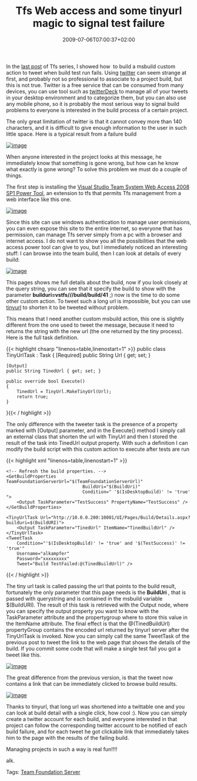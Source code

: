 ﻿---
title: "Tfs Web access and some tinyurl magic to signal test failure"
description: ""
date: 2009-07-06T07:00:37+02:00
draft: false
tags: [Tfs]
categories: [Team Foundation Server]
---
In the [last post](http://www.codewrecks.com/blog/index.php/2009/07/03/execute-custom-code-during-tfs-build/) of Tfs series, I showed how  to build a msbuild custom action to tweet when build test run fails. Using [twitter](http://twitter.com/) can seem strange at first, and probably not so professional to associate to a project build, but this is not true. Twitter is a free service that can be consumed from many devices, you can use tool such as [twitterDeck](http://tweetdeck.com/beta/) to manage all of your tweets in your desktop environment and to categorize them, but you can also use any mobile phone, so it is probably the most serious way to signal build problems to everyone is interested in the build process of a certain project.

The only great limitation of twitter is that it cannot convey more than 140 characters, and it is difficult to give enough information to the user in such little space. Here is a typical result from a failure build

[![image](http://www.codewrecks.com/blog/wp-content/uploads/2009/07/image-thumb9.png "image")](http://www.codewrecks.com/blog/wp-content/uploads/2009/07/image9.png)

When anyone interested in the project looks at this message, he immediately know that something is gone wrong, but how can he know what exactly is gone wrong? To solve this problem we must do a couple of things.

The first step is installing the [Visual Studio Team System Web Access 2008 SP1 Power Tool](http://www.microsoft.com/downloads/details.aspx?FamilyId=3ECD00BA-972B-4120-A8D5-3D38311893DE&amp;displaylang=en), an extension to tfs that permits Tfs management from a web interface like this one.

[![image](http://www.codewrecks.com/blog/wp-content/uploads/2009/07/image-thumb10.png "image")](http://www.codewrecks.com/blog/wp-content/uploads/2009/07/image10.png)

Since this site can use windows authentication to manage user permissions, you can even expose this site to the entire internet, so everyone that has permission, can manage Tfs server simply from a pc with a browser and internet access. I do not want to show you all the possibilities that the web access power tool can give to you, but I immediately noticed an interesting stuff: I can browse into the team build, then I can look at details of every build:

[![image](http://www.codewrecks.com/blog/wp-content/uploads/2009/07/image-thumb11.png "image")](http://www.codewrecks.com/blog/wp-content/uploads/2009/07/image11.png)

This pages shows me full details about the build, now if you look closely at the query string, you can see that it specify the build to show with the parameter  **builduri=vstfs///build/build/41** ;) now is the time to do some other custom action. To tweet such a long url is impossible, but you can use [tinyurl](http://tinyurl.com/) to shorten it to be tweeted without problem.

This means that I need another custom msbuild action, this one is slightly different from the one used to tweet the message, because it need to returns the string with the new url (the one returned by the tiny process). Here is the full task definition.

{{< highlight chsarp "linenos=table,linenostart=1" >}}
public class TinyUrlTask : Task
{
    [Required]
    public String Url { get; set; }

    [Output]
    public String TinedUrl { get; set; }

    public override bool Execute()
    {
        TinedUrl = TinyUrl.MakeTinyUrl(Url);
        return true;
    }
}{{< / highlight >}}

<!-- Code inserted with Steve Dunn's Windows Live Writer Code Formatter Plugin.  http://dunnhq.com -->

The only difference with the tweeter task is the presence of a property marked with [Output] parameter, and in the Execute() method I simply call an external class that shorten the url with TinyUrl and then I stored the result of the task into TinedUrl output property. With such a definition I can modify the build script with this custom action to execute after tests are run

{{< highlight xml "linenos=table,linenostart=1" >}}
<Target Name="AfterTest">

    <!-- Refresh the build properties. -->
    <GetBuildProperties TeamFoundationServerUrl="$(TeamFoundationServerUrl)"
                                 BuildUri="$(BuildUri)"
                                 Condition=" '$(IsDesktopBuild)' != 'true' ">
        <Output TaskParameter="TestSuccess" PropertyName="TestSuccess" />
    </GetBuildProperties>

    <TinyUrlTask Url="http://10.0.0.200:10001/UI/Pages/Build/Details.aspx?builduri=$(BuildURI)">
        <Output TaskParameter="TinedUrl" ItemName="TinedBuildUrl" />
    </TinyUrlTask>
    <TweetTask
        Condition="'$(IsDesktopBuild)' != 'true' and '$(TestSuccess)' != 'true'"
        Username="alkampfer"
        Password="xxxxxxxxx"
        Tweet="Build TestFailed:@(TinedBuildUrl)" />
</Target>{{< / highlight >}}

<!-- Code inserted with Steve Dunn's Windows Live Writer Code Formatter Plugin.  http://dunnhq.com -->

The tiny url task is called passing the url that points to the build result, fortunately the only parameter that this page needs is the  **BuildUri** , that is passed with querystring and is contained in the msbuild variable $(BuildURI). The result of this task is retrieved with the Output node, where you can specify the output property you want to know with the TaskParameter attribute and the propertygroup where to store this value in the ItemName attribute. The final effect is that the @(TinedBuildUrl) propertyGroup contains the encoded url returned by tinyurl server after the TinyUrlTask is invoked. Now you can simply call the same TweetTask of the previous post to tweet the link to the web page that shows the details of the build. If you commit some code that will make a single test fail you got a tweet like this.

[![image](http://www.codewrecks.com/blog/wp-content/uploads/2009/07/image-thumb12.png "image")](http://www.codewrecks.com/blog/wp-content/uploads/2009/07/image12.png)

The great difference from the previous version, is that the tweet now contains a link that can be immediately clicked to browse build results.

[![image](http://www.codewrecks.com/blog/wp-content/uploads/2009/07/image-thumb13.png "image")](http://www.codewrecks.com/blog/wp-content/uploads/2009/07/image13.png)

Thanks to tinyurl, that long url was shortened into a twittable one and you can look at build detail with a single click, how cool :). Now you can simply create a twitter account for each build, and everyone interested in that project can follow the corresponding twitter account to be notified of each build failure, and for each tweet he got clickable link that immediately takes him to the page with the results of the failing build.

Managing projects in such a way is real fun!!!!

alk.

Tags: [Team Foundation Server](http://technorati.com/tag/Team%20Foundation%20Server)
